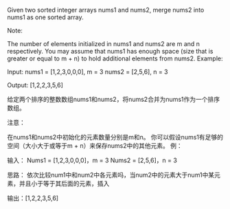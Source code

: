 Given two sorted integer arrays nums1 and nums2, merge nums2 into nums1 as one sorted array.

Note:

The number of elements initialized in nums1 and nums2 are m and n respectively.
You may assume that nums1 has enough space (size that is greater or equal to m + n) to hold additional elements from nums2.
Example:

Input:
nums1 = [1,2,3,0,0,0], m = 3
nums2 = [2,5,6],       n = 3

Output: [1,2,2,3,5,6]

给定两个排序的整数数组nums1和nums2，将nums2合并为nums1作为一个排序数组。

注意：

在nums1和nums2中初始化的元素数量分别是m和n。
你可以假设nums1有足够的空间（大小大于或等于m + n）来保存nums2中的其他元素。
例：

输入：
Nums1 = [1,2,3,0,0,0]，m = 3
Nums2 = [2,5,6]，n = 3

思路：
依次比较num1中和num2中各元素吗，当num2中的元素大于num1中某元素，并且小于等于其后面的元素，插入

输出：[1,2,2,3,5,6]